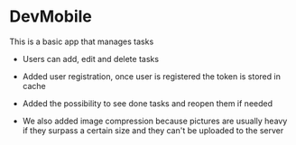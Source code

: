 # DevMobile

This is a basic app that manages tasks

+ Users can add, edit and delete tasks

+ Added user registration, once user is registered the token is stored in cache

+ Added the possibility to see done tasks and reopen them if needed

+ We also added image compression because pictures are usually heavy if they surpass a certain size and they can't be uploaded to the server
